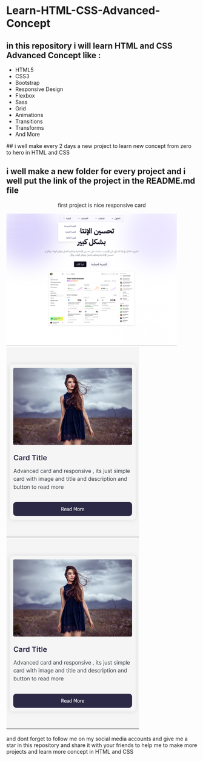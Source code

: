 # Learn-HTML-CSS-Advanced-Concept

## in this repository i will learn HTML and CSS Advanced Concept like :
<ul style="list-style-type:disc">
  <li>HTML5</li>
  <li>CSS3</li>
  <li>Bootstrap</li>
  <li>Responsive Design</li>
  <li>Flexbox</li>
  <li>Sass</li>
  <li>Grid</li>
  <li>Animations</li>
  <li>Transitions</li>
  <li>Transforms</li>
  <li>And More</li>
</ul>
## i well make every 2 days a new project to learn new concept from zero to hero in HTML and CSS

## i well make a new folder for every project and i well put the link of the project in the README.md file

<p align="center">
  first project is  nice responsive card 
</p>

<div  style='grid-template-columns: repeat(3, 1fr);'>
  <img src="./Landing-Page/images/FireShot Capture 049 - Learn-HTML-CSS-Advanced-Concept_Landing-Page_Index.html - 127.0.0.1.png" width="450" title="hover text">
  <img src="./Card/images/screenShot2.png" width="350" alt="accessibility text">
  <img src="./Card/images/screenShot2.png" width="350" alt="accessibility text">
  </div>

<p />
and dont forget to follow me on my social media accounts and give me a star in this repository and share it with your friends to help me to make more projects and learn more concept in HTML and CSS
</p>